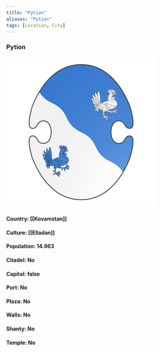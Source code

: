 ```yaml
---
title: "Pytion"
aliases: "Pytion"
tags: [Location, City]
---
```

### Pytion
![](attachment/a6a6cfba3f3c5640ed836bd19e6efb7f.svg)

#### Country: [[Kovamstan]]

#### Culture: [[Elladan]]

#### Population: 14.963

#### Citadel: No

#### Capital: false

#### Port: No

#### Plaza: No

#### Walls: No

#### Shanty: No

#### Temple: No

